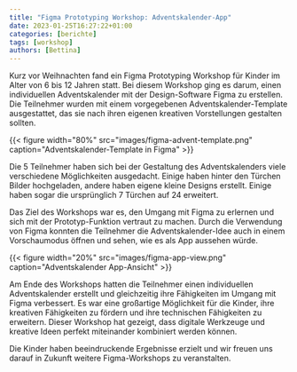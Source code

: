 ```yaml
---
title: "Figma Prototyping Workshop: Adventskalender-App"
date: 2023-01-25T16:27:22+01:00
categories: [berichte]
tags: [workshop]
authors: [Bettina]
---
```


Kurz vor Weihnachten fand ein Figma Prototyping Workshop für Kinder im Alter von 6 bis 12 Jahren statt. Bei diesem Workshop ging es darum, einen individuellen Adventskalender mit der Design-Software Figma zu erstellen. Die Teilnehmer wurden mit einem vorgegebenen Adventskalender-Template ausgestattet, das sie nach ihren eigenen kreativen Vorstellungen gestalten sollten.

{{< figure width="80%" src="images/figma-advent-template.png" caption="Adventskalender-Template in Figma" >}}

Die 5 Teilnehmer haben sich bei der Gestaltung des Adventskalenders viele verschiedene Möglichkeiten ausgedacht. Einige haben hinter den Türchen Bilder hochgeladen, andere haben eigene kleine Designs erstellt. Einige haben sogar die ursprünglich 7 Türchen auf 24 erweitert.

Das Ziel des Workshops war es, den Umgang mit Figma zu erlernen und sich mit der Prototyp-Funktion vertraut zu machen. Durch die Verwendung von Figma konnten die Teilnehmer die Adventskalender-Idee auch in einem Vorschaumodus öffnen und sehen, wie es als App aussehen würde.

{{< figure width="20%" src="images/figma-app-view.png" caption="Adventskalender App-Ansicht" >}}

Am Ende des Workshops hatten die Teilnehmer einen individuellen Adventskalender erstellt und gleichzeitig ihre Fähigkeiten im Umgang mit Figma verbessert. Es war eine großartige Möglichkeit für die Kinder, ihre kreativen Fähigkeiten zu fördern und ihre technischen Fähigkeiten zu erweitern. Dieser Workshop hat gezeigt, dass digitale Werkzeuge und kreative Ideen perfekt miteinander kombiniert werden können.

Die Kinder haben beeindruckende Ergebnisse erzielt und wir freuen uns darauf in Zukunft weitere Figma-Workshops zu veranstalten.
